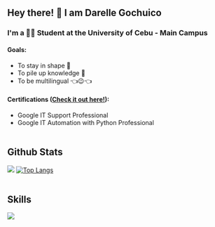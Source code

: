 ## Hey there! 👋 I am Darelle Gochuico
### I'm a 🧑‍🎓 Student at the University of Cebu - Main Campus
#### Goals:
- To stay in shape 💪
- To pile up knowledge 🧠
- To be multilingual 👈😉👈<br>

#### Certifications ([Check it out here!](https://www.linkedin.com/in/gochuicod/)):
- Google IT Support Professional
- Google IT Automation with Python Professional<br><br>

## Github Stats
![](https://github-readme-stats.vercel.app/api?username=gochuicod&show_icons=true&theme=transparent&hide_title=true)
[![Top Langs](https://github-readme-stats.vercel.app/api/top-langs/?username=anuraghazra&layout=compact)](https://github.com/anuraghazra/github-readme-stats)<br><br>

## Skills
[![](https://skillicons.dev/icons?i=html,css,js,ts,mongodb,express,react,nodejs,php,python,flask,mysql,git,bootstrap,tailwind,c,java,jquery,bash,linux,figma,vim,vscode)](https://skillicons.dev)

